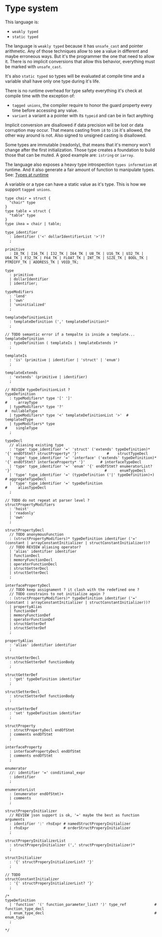 # Type system

<!--
  https://en.wikipedia.org/wiki/Strong_and_weak_typing
-->

This language is:

* `weakly typed`
* `static typed`

The language is `weakly typed` because it has `unsafe_cast` and pointer
arithmetic. Any of those techniques allow to see a value in different and
maybe erroneous ways. But it's the programmer the one that need to allow it.
There is no implicit conversions that allow this behavior, everything
must be marked with `unsafe_cast`.

It's also `static typed` so types will be evaluated at compile time and a
variable shall have only one type during it's life.

There is no runtime overhead for type safety everything it's check at compile
time with the exception of:
* `tagged unions`, the compiler require to honor the
guard property every time before accessing any value.
* `variant` a variant a a pointer with its `typeid` and can be in fact anything

Implicit conversion are disallowed if data precision will be lost or data
corruption may occur.
That means casting from `i8` to `i16` it's allowed, the other way around is not.
Also signed to unsigned casting is disallowed.

Some types are immutable (readonly), that means that it's memory won't change after the
first initialization. Those type creates a foundation to build those that can
be muted. A good example are: `istring` or `iarray`.

The language also exposes a heavy type introspection `types information` at runtime.
And it also generate a fair amount of function to manipulate types.
See: [Types at runtime](./introspection.md)

A variable or a type can have a static value as it's type. This is how we
support `tagged unions`.

```language
type chair = struct {
  "chair" type
}
type table = struct {
  "table" type
}
type ikea = chair | table;
```

<!--
Most of the types start as Inmutables like
`static_array`, this array cannot grow. `static_string`
-->

```syntax
type_identifier
  : identifier ('<' dollarIdentifierList '>')?
  ;

primitive
  : I8_TK | I16_TK | I32_TK | I64_TK | U8_TK | U16_TK | U32_TK | U64_TK | F32_TK | F64_TK | FLOAT_TK | INT_TK | SIZE_TK | BOOL_TK | PTRDIFF_TK | ADDRESS_TK | VOID_TK;

type
  : primitive
  | dollarIdentifier
  | identifier;

typeModifiers
  : 'lend'
  | 'own'
  | 'uninitialized'
  ;

templateDefinitionList
  : templateDefinition (',' templateDefinition)*
  ;

// TODO semantic error if a tempalte is inside a template...
templateDefinition
  : typeDefinition ( templateIs | templateExtends )*
  ;

templateIs
  : 'is' (primitive | identifier | 'struct' | 'enum')
  ;

templateExtends
  : 'extends' (primitive | identifier)
  ;

// REVIEW typeDefinitionList ?
typeDefinition
  : typeModifiers* type '[' ']'                                       #     arrayType
  | typeModifiers* type '?'                                           #  nullableType
  | typeModifiers* type '<' templateDefinitionList '>'  # templatedType
  | typeModifiers* type                                               #    singleType
  ;

typeDecl
  // aliasing existing type
  : 'type' type_identifier '=' 'struct' ('extends' typeDefinition)* '{' endOfStmt? structProperty* '}'             #    structTypeDecl
  | 'type' type_identifier '=' 'interface' ('extends' typeDefinition)* '{' endOfStmt? interfaceProperty* '}'       # interfaceTypeDecl
  | 'type' type_identifier '=' 'enum' '{' endOfStmt? enumeratorList? '}'                                           #      enumTypeDecl
  | 'type' type_identifier '=' (typeDefinition ('|' typeDefinition)+)                                                     # aggregateTypeDecl
  | 'type' type_identifier '=' typeDefinition                                                                             #     aliasTypeDecl
  ;

// TODO do not repeat at parser level ?
structPropertyModifiers
  : 'hoist'
  | 'readonly'
  | 'own'
  ;

structPropertyDecl
  // TODO anonymousFunction
  : (structPropertyModifiers)* typeDefinition identifier ('=' (constant | arrayConstantInitializer | structConstantInitializer))?
  // TODO REVIEW aliasing operator?
  | 'alias' identifier identifier
  | functionDecl
  | memoryFunctionDecl
  | operatorFunctionDecl
  | structGetterDecl
  | structSetterDecl
  ;

interfacePropertyDecl
  // TODO keep assignament ? it clash with the redefined one ?
  // TODO constrains to not initialize again ?
  : (structPropertyModifiers)* typeDefinition identifier ('=' (constant | arrayConstantInitializer | structConstantInitializer))?
  | propertyAlias
  | functionDef
  | memoryFunctionDef
  | operatorFunctionDef
  | structGetterDef
  | structSetterDef
  ;

propertyAlias
  : 'alias' identifier identifier
  ;

structGetterDecl
  : structGetterDef functionBody
  ;

structGetterDef
  : 'get' typeDefinition identifier
  ;

structSetterDecl
  : structSetterDef functionBody
  ;

structSetterDef
  : 'set' typeDefinition identifier
  ;

structProperty
  : structPropertyDecl endOfStmt
  | comments endOfStmt
  ;

interfaceProperty
  : interfacePropertyDecl endOfStmt
  | comments endOfStmt
  ;

enumerator
  //: identifier '=' conditional_expr
  : identifier
  ;

enumeratorList
  : (enumerator endOfStmt)+
  | comments
  ;

structProperyInitializer
  // REVIEW json support is ok, '=' maybe the best as function arguments
  : identifier ':' rhsExpr # namedStructProperyInitializer
  | rhsExpr                # orderStructProperyInitializer
  ;

structProperyInitializerList
  : structProperyInitializer (',' structProperyInitializer)*
  ;

structInitializer
  : '{' structProperyInitializerList? '}'
  ;

// TODO
structConstantInitializer
  : '{' structProperyInitializerList? '}'
  ;

/*
typeDefinition
  | 'function' '(' function_parameter_list? ')' type_ref             # function_type_decl
  | enum_type_decl                                                   # enum_type
  ;

*/
```

